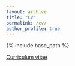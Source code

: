```yaml
---
layout: archive
title: "CV"
permalink: /cv/
author_profile: true
---
```


{% include base_path %}

[Curriculum vitae](http://williambennettecon.github.io/files/William_Bennett_CV_short.pdf)
